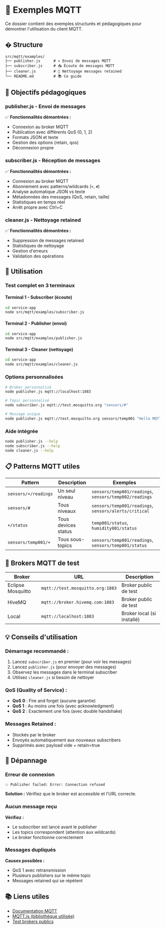 # 📡 Exemples MQTT

Ce dossier contient des exemples structurés et pédagogiques pour démontrer l'utilisation du client MQTT.

## � Structure

```
src/mqtt/examples/
├── publisher.js      # ✈️ Envoi de messages MQTT
├── subscriber.js     # 📥 Écoute de messages MQTT  
├── cleaner.js        # 🧹 Nettoyage messages retained
└── README.md         # 📚 Ce guide
```

## 🎯 Objectifs pédagogiques

### **publisher.js** - Envoi de messages
✅ **Fonctionnalités démontrées :**
- Connexion au broker MQTT
- Publication avec différents QoS (0, 1, 2)
- Formats JSON et texte
- Gestion des options (retain, qos)
- Déconnexion propre

### **subscriber.js** - Réception de messages  
✅ **Fonctionnalités démontrées :**
- Connexion au broker MQTT
- Abonnement avec patterns/wildcards (`+`, `#`)
- Analyse automatique JSON vs texte
- Métadonnées des messages (QoS, retain, taille)
- Statistiques en temps réel
- Arrêt propre avec Ctrl+C

### **cleaner.js** - Nettoyage retained
✅ **Fonctionnalités démontrées :**
- Suppression de messages retained
- Statistiques de nettoyage
- Gestion d'erreurs
- Validation des opérations

## 🚀 Utilisation

### **Test complet en 3 terminaux**

#### Terminal 1 - Subscriber (écoute)
```bash
cd service-app
node src/mqtt/examples/subscriber.js
```

#### Terminal 2 - Publisher (envoi)
```bash
cd service-app  
node src/mqtt/examples/publisher.js
```

#### Terminal 3 - Cleaner (nettoyage)
```bash
cd service-app
node src/mqtt/examples/cleaner.js
```

### **Options personnalisées**

```bash
# Broker personnalisé
node publisher.js mqtt://localhost:1883

# Topic personnalisé
node subscriber.js mqtt://test.mosquitto.org "sensors/#"

# Message unique
node publisher.js mqtt://test.mosquitto.org sensors/temp001 "Hello MQTT"
```

### **Aide intégrée**

```bash
node publisher.js --help
node subscriber.js --help  
node cleaner.js --help
```

## 📋 Patterns MQTT utiles

| Pattern | Description | Exemples |
|---------|-------------|----------|
| `sensors/+/readings` | Un seul niveau | `sensors/temp001/readings`, `sensors/temp002/readings` |
| `sensors/#` | Tous niveaux | `sensors/temp001/readings`, `sensors/alerts/critical` |
| `+/status` | Tous devices status | `temp001/status`, `humidity001/status` |
| `sensors/temp001/+` | Tous sous-topics | `sensors/temp001/readings`, `sensors/temp001/status` |

## 🔧 Brokers MQTT de test

| Broker | URL | Description |
|--------|-----|-------------|
| Eclipse Mosquitto | `mqtt://test.mosquitto.org:1883` | Broker public de test |
| HiveMQ | `mqtt://broker.hivemq.com:1883` | Broker public de test |
| Local | `mqtt://localhost:1883` | Broker local (si installé) |

## 💡 Conseils d'utilisation

### **Démarrage recommandé :**
1. Lancez `subscriber.js` en premier (pour voir les messages)
2. Lancez `publisher.js` (pour envoyer des messages)
3. Observez les messages dans le terminal subscriber
4. Utilisez `cleaner.js` si besoin de nettoyer

### **QoS (Quality of Service) :**
- **QoS 0** : Fire and forget (aucune garantie)
- **QoS 1** : Au moins une fois (avec acknowledgment)  
- **QoS 2** : Exactement une fois (avec double handshake)

### **Messages Retained :**
- Stockés par le broker
- Envoyés automatiquement aux nouveaux subscribers
- Supprimés avec payload vide + retain=true

## 🐛 Dépannage

### **Erreur de connexion**
```
💥 Publisher failed: Error: Connection refused
```
**Solution :** Vérifiez que le broker est accessible et l'URL correcte.

### **Aucun message reçu**
**Vérifiez :**
- Le subscriber est lancé avant le publisher
- Les topics correspondent (attention aux wildcards)
- Le broker fonctionne correctement

### **Messages dupliqués**
**Causes possibles :**
- QoS 1 avec retransmission
- Plusieurs publishers sur le même topic
- Messages retained qui se répètent

## 📚 Liens utiles

- [Documentation MQTT](https://mqtt.org/)
- [MQTT.js (bibliothèque utilisée)](https://github.com/mqttjs/MQTT.js)
- [Test brokers publics](https://github.com/mqtt/mqtt.github.io/wiki/public_brokers)
